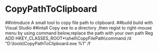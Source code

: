 # CopyPathToClipboard
##introduce
A small tool to copy file path to clipboard.
##build
build with Visual Studio
##intall
Copy exe to a directory ,then regist to right-mouse menu by using command below,replace the path with your own path 
Reg ADD HKEY_CLASSES_ROOT\*\shell\CopyFilePath\command /d  "D:\tools\CopyPathToClipboard.exe %1" /f